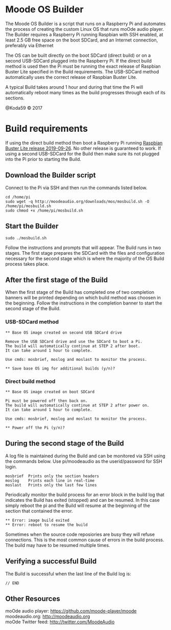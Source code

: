 # Moode OS Builder

The Moode OS Builder is a script that runs on a Raspberry Pi and automates the process of creating the custom Linux OS that runs moOde audio player. The Builder requires a Raspberry Pi running Raspbian with SSH enabled, at least 2.5 GB free space on the boot SDCard, and an Internet connection, preferably via Ethernet

The OS can be built directly on the boot SDCard (direct build) or on a second USB-SDCard plugged into the Raspberry Pi. If the direct build method is used then the Pi must be running the exact release of Raspbian Buster Lite specified in the Build requirements. The USB-SDCard method automatically uses the correct release of Raspbian Buster Lite.

A typical Build takes around 1 hour and during that time the Pi will automatically reboot many times as the build progresses through each of its sections.

@Koda59 © 2017

# Build requirements

If using the direct build method then boot a Raspberry Pi running [Raspbian Buster Lite release 2019-09-26](http://downloads.raspberrypi.org/raspbian_lite/images/raspbian_lite-2019-09-30/2019-09-26-raspbian-buster-lite.zip). No other release is guaranteed to work. If using a second USB-SDCard for the Build then make sure its not plugged into the Pi prior to starting the Build.

## Download the Builder script

Connect to the Pi via SSH and then run the commands listed below.
```
cd /home/pi
sudo wget -q http://moodeaudio.org/downloads/mos/mosbuild.sh -O /home/pi/mosbuild.sh
sudo chmod +x /home/pi/mosbuild.sh
```
## Start the Builder
```
sudo ./mosbuild.sh
```
Follow the instructions and prompts that will appear. The Build runs in two stages. The first stage prepares the SDCard with the files and configuration necessary for the second stage which is where the majority of the OS Build process takes place.

## After the first stage of the Build

When the first stage of the Build has completed one of two completion banners will be printed depending on which build method was choosen in the beginning. Follow the instructions in the completion banner to start the second stage of the Build.

### USB-SDCard method
```
** Base OS image created on second USB SDCard drive

Remove the USB SDCard drive and use the SDCard to boot a Pi.
The build will automatically continue at STEP 2 after boot.
It can take around 1 hour to complete.

Use cmds: mosbrief, moslog and moslast to monitor the process.

** Save base OS img for additional builds (y/n)?
```
### Direct build method
```
** Base OS image created on boot SDCard

Pi must be powered off then back on.
The build will automatically continue at STEP 2 after power on.
It can take around 1 hour to complete.

Use cmds: mosbrief, moslog and moslast to monitor the process.

** Power off the Pi (y/n)?
```
## During the second stage of the Build

A log file is maintained during the Build and can be monitored via SSH using the commands below. Use pi/moodeaudio as the userid/password for SSH login.
```
mosbrief  Prints only the section headers
moslog    Prints each line in real-time
moslast   Prints only the last few lines
```
Periodically monitor the build process for an error block in the build log that indicates the Build has exited (stopped) and can be resumed. In this case simply reboot the pi and the Build will resume at the beginning of the section that contained the error.
```
** Error: image build exited
** Error: reboot to resume the build
```
Sometimes when the source code reposiories are busy they will refuse connections. This is the most common cause of errors in the build process. The build may have to be resumed multiple times.

## Verifying a successful Build

The Build is successful when the last line of the Build log is:
```
// END
```
## Other Resources
moOde audio player: https://github.com/moode-player/moode<br>
moodeaudio.org: http://moodeaudio.org<br>
moOde Twitter feed: http://twitter.com/MoodeAudio<br>

